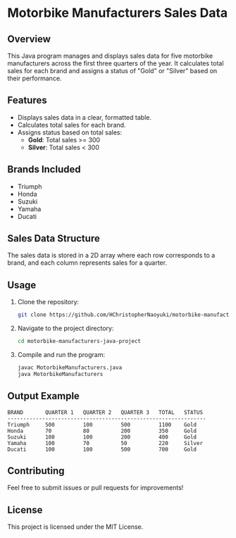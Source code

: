 # Motorbike Manufacturers Sales Data

## Overview

This Java program manages and displays sales data for five motorbike manufacturers across the first three quarters of the year. It calculates total sales for each brand and assigns a status of "Gold" or "Silver" based on their performance.

## Features

- Displays sales data in a clear, formatted table.
- Calculates total sales for each brand.
- Assigns status based on total sales:
  - **Gold**: Total sales >= 300
  - **Silver**: Total sales < 300

## Brands Included

- Triumph
- Honda
- Suzuki
- Yamaha
- Ducati

## Sales Data Structure

The sales data is stored in a 2D array where each row corresponds to a brand, and each column represents sales for a quarter.

## Usage

1. Clone the repository:
   ```bash
   git clone https://github.com/HChristopherNaoyuki/motorbike-manufacturers-java-project.git
   ```

2. Navigate to the project directory:
   ```bash
   cd motorbike-manufacturers-java-project
   ```

3. Compile and run the program:
   ```bash
   javac MotorbikeManufacturers.java
   java MotorbikeManufacturers
   ```

## Output Example

```
BRAND       QUARTER 1   QUARTER 2   QUARTER 3   TOTAL   STATUS
---------------------------------------------------------------
Triumph     500         100         500         1100    Gold
Honda       70          80          200         350     Gold
Suzuki      100         100         200         400     Gold
Yamaha      100         70          50          220     Silver
Ducati      100         100         500         700     Gold
```

## Contributing

Feel free to submit issues or pull requests for improvements!

## License

This project is licensed under the MIT License.
